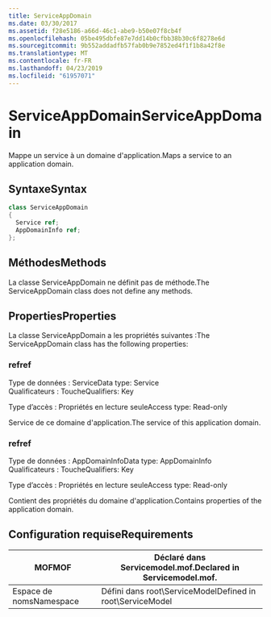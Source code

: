 ```yaml
---
title: ServiceAppDomain
ms.date: 03/30/2017
ms.assetid: f28e5186-a66d-46c1-abe9-b50e07f8cb4f
ms.openlocfilehash: 05be495dbfe87e7dd14b0cfbb38b30c6f8278e6d
ms.sourcegitcommit: 9b552addadfb57fab0b9e7852ed4f1f1b8a42f8e
ms.translationtype: MT
ms.contentlocale: fr-FR
ms.lasthandoff: 04/23/2019
ms.locfileid: "61957071"
---
```

# <a name="serviceappdomain"></a><span data-ttu-id="4f238-102">ServiceAppDomain</span><span class="sxs-lookup"><span data-stu-id="4f238-102">ServiceAppDomain</span></span>
<span data-ttu-id="4f238-103">Mappe un service à un domaine d'application.</span><span class="sxs-lookup"><span data-stu-id="4f238-103">Maps a service to an application domain.</span></span>  
  
## <a name="syntax"></a><span data-ttu-id="4f238-104">Syntaxe</span><span class="sxs-lookup"><span data-stu-id="4f238-104">Syntax</span></span>  
  
```csharp
class ServiceAppDomain  
{  
  Service ref;  
  AppDomainInfo ref;  
};  
```  
  
## <a name="methods"></a><span data-ttu-id="4f238-105">Méthodes</span><span class="sxs-lookup"><span data-stu-id="4f238-105">Methods</span></span>  
 <span data-ttu-id="4f238-106">La classe ServiceAppDomain ne définit pas de méthode.</span><span class="sxs-lookup"><span data-stu-id="4f238-106">The ServiceAppDomain class does not define any methods.</span></span>  
  
## <a name="properties"></a><span data-ttu-id="4f238-107">Properties</span><span class="sxs-lookup"><span data-stu-id="4f238-107">Properties</span></span>  
 <span data-ttu-id="4f238-108">La classe ServiceAppDomain a les propriétés suivantes :</span><span class="sxs-lookup"><span data-stu-id="4f238-108">The ServiceAppDomain class has the following properties:</span></span>  
  
### <a name="ref"></a><span data-ttu-id="4f238-109">ref</span><span class="sxs-lookup"><span data-stu-id="4f238-109">ref</span></span>  
 <span data-ttu-id="4f238-110">Type de données : Service</span><span class="sxs-lookup"><span data-stu-id="4f238-110">Data type: Service</span></span>  
<span data-ttu-id="4f238-111">Qualificateurs : Touche</span><span class="sxs-lookup"><span data-stu-id="4f238-111">Qualifiers: Key</span></span>  
  
 <span data-ttu-id="4f238-112">Type d’accès : Propriétés en lecture seule</span><span class="sxs-lookup"><span data-stu-id="4f238-112">Access type: Read-only</span></span>  
  
 <span data-ttu-id="4f238-113">Service de ce domaine d'application.</span><span class="sxs-lookup"><span data-stu-id="4f238-113">The service of this application domain.</span></span>  
  
### <a name="ref"></a><span data-ttu-id="4f238-114">ref</span><span class="sxs-lookup"><span data-stu-id="4f238-114">ref</span></span>  
 <span data-ttu-id="4f238-115">Type de données : AppDomainInfo</span><span class="sxs-lookup"><span data-stu-id="4f238-115">Data type: AppDomainInfo</span></span>  
<span data-ttu-id="4f238-116">Qualificateurs : Touche</span><span class="sxs-lookup"><span data-stu-id="4f238-116">Qualifiers: Key</span></span>  
  
 <span data-ttu-id="4f238-117">Type d’accès : Propriétés en lecture seule</span><span class="sxs-lookup"><span data-stu-id="4f238-117">Access type: Read-only</span></span>  
  
 <span data-ttu-id="4f238-118">Contient des propriétés du domaine d'application.</span><span class="sxs-lookup"><span data-stu-id="4f238-118">Contains properties of the application domain.</span></span>  
  
## <a name="requirements"></a><span data-ttu-id="4f238-119">Configuration requise</span><span class="sxs-lookup"><span data-stu-id="4f238-119">Requirements</span></span>  
  
|<span data-ttu-id="4f238-120">MOF</span><span class="sxs-lookup"><span data-stu-id="4f238-120">MOF</span></span>|<span data-ttu-id="4f238-121">Déclaré dans Servicemodel.mof.</span><span class="sxs-lookup"><span data-stu-id="4f238-121">Declared in Servicemodel.mof.</span></span>|  
|---------|-----------------------------------|  
|<span data-ttu-id="4f238-122">Espace de noms</span><span class="sxs-lookup"><span data-stu-id="4f238-122">Namespace</span></span>|<span data-ttu-id="4f238-123">Défini dans root\ServiceModel</span><span class="sxs-lookup"><span data-stu-id="4f238-123">Defined in root\ServiceModel</span></span>|
